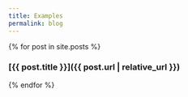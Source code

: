 ```yaml
---
title: Examples
permalink: blog
---
```


{% for post in site.posts %}
### [{{ post.title }}]({{ post.url | relative_url }})
{% endfor %}

